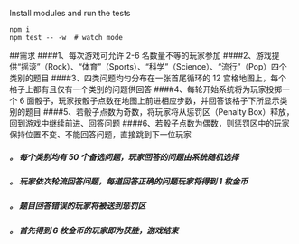 Install modules and run the tests



    npm i
    npm test -- -w  # watch mode

##需求
  ####1、每次游戏可允许 2-6 名数量不等的玩家参加
  ####2、游戏提供“摇滚”（Rock）、“体育”（Sports）、“科学”（Science）、“流行”（Pop）四个类别的题目
  ####3、四类问题均匀分布在一张首尾循环的 12 宫格地图上，每个格子上都有且仅有一个类别的问题供回答
  ####4、每轮开始系统将为玩家投掷一个 6 面骰子，玩家按骰子点数在地图上前进相应步数，并回答该格子下所显示类别的题目
  ####5、若骰子点数为奇数，将玩家将从惩罚区（Penalty Box）释放，回到游戏中继续前进、回答问题
  ####6、若骰子点数为偶数，则惩罚区中的玩家保持位置不变、不能回答问题，直接跳到下一位玩家
  
  ##### 。 每个类别均有 50 个备选问题，玩家回答的问题由系统随机选择
  ##### 。 玩家依次轮流回答问题，每道回答正确的问题玩家将得到 1 枚金币
  ##### 。 题目回答错误的玩家将被送到惩罚区
  ##### 。 首先得到 6 枚金币的玩家即为获胜，游戏结束